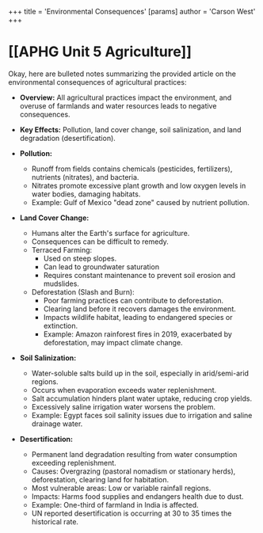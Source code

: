 +++
 title = 'Environmental Consequences'
[params]
	author = 'Carson West'
+++
# [[APHG Unit 5 Agriculture]]
Okay, here are bulleted notes summarizing the provided article on the environmental consequences of agricultural practices:

*   **Overview:** All agricultural practices impact the environment, and overuse of farmlands and water resources leads to negative consequences.
*   **Key Effects:** Pollution, land cover change, soil salinization, and land degradation (desertification).

*   **Pollution:**
    *   Runoff from fields contains chemicals (pesticides, fertilizers), nutrients (nitrates), and bacteria.
    *   Nitrates promote excessive plant growth and low oxygen levels in water bodies, damaging habitats.
    *   Example: Gulf of Mexico "dead zone" caused by nutrient pollution.

*   **Land Cover Change:**
    *   Humans alter the Earth's surface for agriculture.
    *   Consequences can be difficult to remedy.
    *   Terraced Farming:
        *   Used on steep slopes.
        *   Can lead to groundwater saturation
        *   Requires constant maintenance to prevent soil erosion and mudslides.
    *   Deforestation (Slash and Burn):
        *   Poor farming practices can contribute to deforestation.
        *   Clearing land before it recovers damages the environment.
        *   Impacts wildlife habitat, leading to endangered species or extinction.
        *   Example: Amazon rainforest fires in 2019, exacerbated by deforestation, may impact climate change.

*   **Soil Salinization:**
    *   Water-soluble salts build up in the soil, especially in arid/semi-arid regions.
    *   Occurs when evaporation exceeds water replenishment.
    *   Salt accumulation hinders plant water uptake, reducing crop yields.
    *   Excessively saline irrigation water worsens the problem.
    *   Example: Egypt faces soil salinity issues due to irrigation and saline drainage water.

*   **Desertification:**
    *   Permanent land degradation resulting from water consumption exceeding replenishment.
    *   Causes: Overgrazing (pastoral nomadism or stationary herds), deforestation, clearing land for habitation.
    *   Most vulnerable areas: Low or variable rainfall regions.
    *   Impacts: Harms food supplies and endangers health due to dust.
    *   Example: One-third of farmland in India is affected.
    *   UN reported desertification is occurring at 30 to 35 times the historical rate.